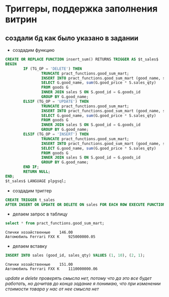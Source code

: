 # Триггеры, поддержка заполнения витрин
## создали бд как было указано в задании

* создадим функцию

```sql
CREATE OR REPLACE FUNCTION insert_sum() RETURNS TRIGGER AS $t_sales$
BEGIN
        IF (TG_OP = 'DELETE') THEN
				TRUNCATE pract_functions.good_sum_mart;
				INSERT INTO pract_functions.good_sum_mart (good_name, sum_sale)
				SELECT G.good_name, sum(G.good_price * S.sales_qty)
				FROM goods G
				INNER JOIN sales S ON S.good_id = G.goods_id
				GROUP BY G.good_name;
        ELSIF (TG_OP = 'UPDATE') THEN
				TRUNCATE pract_functions.good_sum_mart;
				INSERT INTO pract_functions.good_sum_mart (good_name, sum_sale)
				SELECT G.good_name, sum(G.good_price * S.sales_qty)
				FROM goods G
				INNER JOIN sales S ON S.good_id = G.goods_id
				GROUP BY G.good_name;
        ELSIF (TG_OP = 'INSERT') THEN
				TRUNCATE pract_functions.good_sum_mart;
				INSERT INTO pract_functions.good_sum_mart (good_name, sum_sale)
				SELECT G.good_name, sum(G.good_price * S.sales_qty)
				FROM goods G
				INNER JOIN sales S ON S.good_id = G.goods_id
				GROUP BY G.good_name;
        END IF;
        RETURN NULL;
END;
$t_sales$ LANGUAGE plpgsql;
```
* создадим триггер

```sql
CREATE TRIGGER t_sales
AFTER INSERT OR UPDATE OR DELETE ON sales FOR EACH ROW EXECUTE FUNCTION insert_sum();
```
* делаем запрос в таблицу

```sql
select * from pract_functions.good_sum_mart;
```
```console
Спички хозайственные	146.00
Автомобиль Ferrari FXX K	925000000.05
```
* делаем вставку

```sql
INSERT INTO sales (good_id, sales_qty) VALUES (1, 10), (2, 1);
```
```console
Спички хозайственные	151.00
Автомобиль Ferrari FXX K	1110000000.06
```
*update и delete проверять смысла нет, потому что да это все будет работать, но дочитав до конца задание я понимаю, что при изменении стоимости товара у нас от нее смысла нет*
